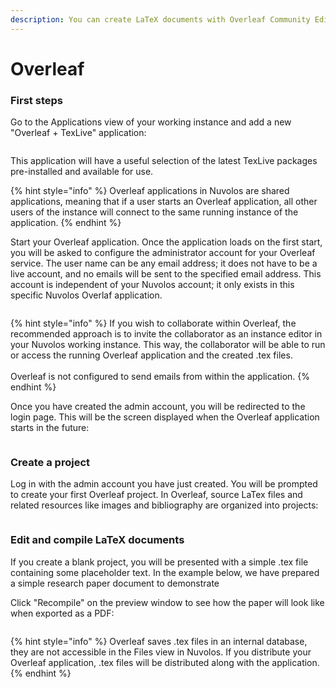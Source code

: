 ```yaml
---
description: You can create LaTeX documents with Overleaf Community Edition on Nuvolos
---
```


# Overleaf

### First steps

Go to the Applications view of your working instance and add a new "Overleaf + TexLive" application:

<figure><img src="../../.gitbook/assets/Screenshot 2023-06-02 at 14.05.35.png" alt=""><figcaption></figcaption></figure>

This application will have a useful selection of the latest TexLive packages pre-installed and available for use.

{% hint style="info" %}
Overleaf applications in Nuvolos are shared applications, meaning that if a user starts an Overleaf application, all other users of the instance will connect to the same running instance of the application.
{% endhint %}

Start your Overleaf application. Once the application loads on the first start, you will be asked to configure the administrator account for your Overleaf service. The user name can be any email address; it does not have to be a live account, and no emails will be sent to the specified email address. This account is independent of your Nuvolos account; it only exists in this specific Nuvolos Overlaf application.

<figure><img src="../../.gitbook/assets/Screenshot 2023-06-02 at 14.12.35.png" alt=""><figcaption></figcaption></figure>

{% hint style="info" %}
If you wish to collaborate within Overleaf, the recommended approach is to invite the collaborator as an instance editor in your Nuvolos working instance. This way, the collaborator will be able to run or access the running Overleaf application and the created .tex files.\
\
Overleaf is not configured to send emails from within the application.
{% endhint %}

Once you have created the admin account, you will be redirected to the login page. This will be the screen displayed when the Overleaf application starts in the future:

<figure><img src="../../.gitbook/assets/Screenshot 2023-06-02 at 14.13.27.png" alt=""><figcaption></figcaption></figure>

### Create a project

Log in with the admin account you have just created. You will be prompted to create your first Overleaf project. In Overleaf, source LaTex files and related resources like images and bibliography are organized into projects:

<figure><img src="../../.gitbook/assets/Screenshot 2023-06-02 at 14.14.20.png" alt=""><figcaption></figcaption></figure>

### Edit and compile LaTeX documents

If you create a blank project, you will be presented with a simple .tex file containing some placeholder text. In the example below, we have prepared a simple research paper document to demonstrate

Click "Recompile" on the preview window to see how the paper will look like when exported as a PDF:

<figure><img src="../../.gitbook/assets/Screenshot 2023-06-02 at 14.16.39.png" alt=""><figcaption></figcaption></figure>

{% hint style="info" %}
Overleaf saves .tex files in an internal database, they are not accessible in the Files view in Nuvolos. If you distribute your Overleaf application, .tex files will be distributed along with the application.
{% endhint %}
